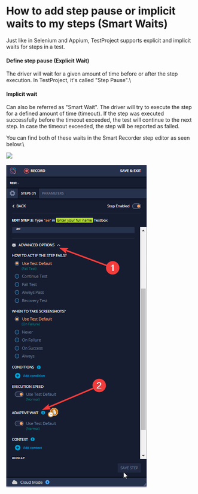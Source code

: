 # How to add step pause or implicit waits to my steps (Smart Waits)

Just like in Selenium and Appium, TestProject supports explicit and implicit waits for steps in a test.

#### Define step pause (Explicit Wait) <a href="#define-step-pause-explicit-wait" id="define-step-pause-explicit-wait"></a>

The driver will wait for a given amount of time before or after the step execution. In TestProject, it's called "Step Pause".\


#### Implicit wait <a href="#implicit-wait" id="implicit-wait"></a>

Can also be referred as "Smart Wait". The driver will try to execute the step for a defined amount of time (timeout). If the step was executed successfully before the timeout exceeded, the test will continue to the next step. In case the timeout exceeded, the step will be reported as failed.

You can find both of these waits in the Smart Recorder step editor as seen below:\


![](https://downloads.intercomcdn.com/i/o/170672799/56755a964b34d2d7c4842756/A2pIKiySWO.png)

![](<../../.gitbook/assets/image (549).png>)
